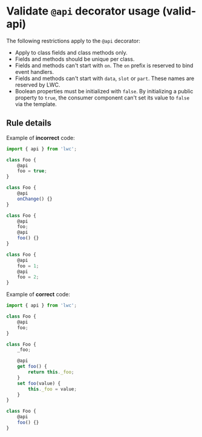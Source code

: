 # Validate `@api` decorator usage (valid-api)

The following restrictions apply to the `@api` decorator:

-   Apply to class fields and class methods only.
-   Fields and methods should be unique per class.
-   Fields and methods can't start with `on`. The `on` prefix is reserved to bind event handlers.
-   Fields and methods can't start with `data`, `slot` or `part`. These names are reserved by LWC.
-   Boolean properties must be initialized with `false`. By initializing a public property to `true`, the consumer component can't set its value to `false` via the template.

## Rule details

Example of **incorrect** code:

```js
import { api } from 'lwc';

class Foo {
    @api
    foo = true;
}

class Foo {
    @api
    onChange() {}
}

class Foo {
    @api
    foo;
    @api
    foo() {}
}

class Foo {
    @api
    foo = 1;
    @api
    foo = 2;
}
```

Example of **correct** code:

```js
import { api } from 'lwc';

class Foo {
    @api
    foo;
}

class Foo {
    _foo;

    @api
    get foo() {
        return this._foo;
    }
    set foo(value) {
        this._foo = value;
    }
}

class Foo {
    @api
    foo() {}
}
```
